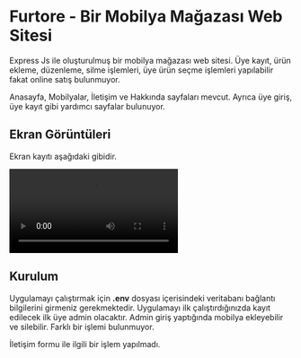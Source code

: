 # Furtore - Bir Mobilya Mağazası Web Sitesi

Express Js ile oluşturulmuş bir mobilya mağazası web sitesi. Üye kayıt, ürün ekleme, düzenleme, silme işlemleri, üye ürün seçme işlemleri yapılabilir fakat online satış bulunmuyor.

Anasayfa, Mobilyalar, İletişim ve Hakkında sayfaları mevcut. Ayrıca üye giriş, üye kayıt gibi yardımcı sayfalar bulunuyor.

## Ekran Görüntüleri

Ekran kayıtı aşağıdaki gibidir.

![Furtore](ekran-kayiti.webm)

## Kurulum

Uygulamayı çalıştırmak için **.env** dosyası içerisindeki veritabanı bağlantı bilgilerini girmeniz gerekmektedir. Uygulamayı ilk çalıştırdığınızda kayıt edilecek ilk üye admin olacaktır. Admin giriş yaptığında mobilya ekleyebilir ve silebilir. Farklı bir işlemi bulunmuyor.

İletişim formu ile ilgili bir işlem yapılmadı.